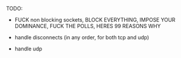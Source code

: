 TODO:

- FUCK non blocking sockets, BLOCK EVERYTHING, IMPOSE YOUR DOMINANCE, FUCK THE POLLS, HERES 99 REASONS WHY


- handle disconnects (in any order, for both tcp and udp)
- handle udp
